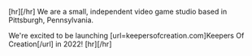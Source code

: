 [hr][/hr]
We are a small, independent video game studio based in Pittsburgh, Pennsylvania. 

We're excited to be launching [url=keepersofcreation.com]Keepers Of Creation[/url] in 2022!
[hr][/hr]